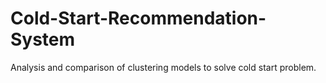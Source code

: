 # Cold-Start-Recommendation-System
Analysis and comparison of clustering models to solve cold start problem.
